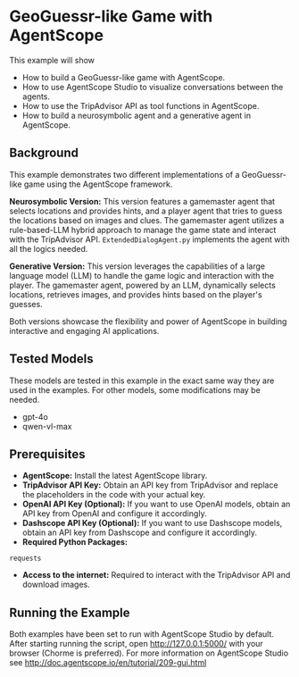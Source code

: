 # GeoGuessr-like Game with AgentScope

This example will show
- How to build a GeoGuessr-like game with AgentScope.
- How to use AgentScope Studio to visualize conversations between the agents.
- How to use the TripAdvisor API as tool functions in AgentScope.
- How to build a neurosymbolic agent and a generative agent in AgentScope.


## Background

This example demonstrates two different implementations of a GeoGuessr-like game using the AgentScope framework.

**Neurosymbolic Version:** This version features a gamemaster agent that selects locations and provides hints, and a player agent that tries to guess the locations based on images and clues. The gamemaster agent utilizes a rule-based-LLM hybrid approach to manage the game state and interact with the TripAdvisor API. `ExtendedDialogAgent.py` implements the agent with all the logics needed.

**Generative Version:** This version leverages the capabilities of a large language model (LLM) to handle the game logic and interaction with the player. The gamemaster agent, powered by an LLM, dynamically selects locations, retrieves images, and provides hints based on the player's guesses.

Both versions showcase the flexibility and power of AgentScope in building interactive and engaging AI applications.

## Tested Models

These models are tested in this example in the exact same way they are used in the examples. For other models, some modifications may be needed.
- gpt-4o
- qwen-vl-max


## Prerequisites

- **AgentScope:** Install the latest AgentScope library.
- **TripAdvisor API Key:** Obtain an API key from TripAdvisor and replace the placeholders in the code with your actual key.
- **OpenAI API Key (Optional):** If you want to use OpenAI models, obtain an API key from OpenAI and configure it accordingly.
- **Dashscope API Key (Optional):** If you want to use Dashscope models, obtain an API key from Dashscope and configure it accordingly.
- **Required Python Packages:**
```
requests
```
- **Access to the internet:** Required to interact with the TripAdvisor API and download images.

## Running the Example
Both examples have been set to run with AgentScope Studio by default. After starting running the script, open http://127.0.0.1:5000/ with your browser (Chorme is preferred).
For more information on AgentScope Studio see http://doc.agentscope.io/en/tutorial/209-gui.html